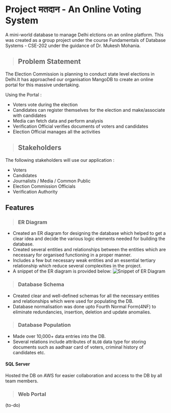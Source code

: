 # Project मतदान - An Online Voting System

A mini-world database to manage Delhi elctions on an online platform. This was created as a group project under the course Fundamentals of Database Systems - CSE-202 under the guidance of Dr. Mukesh Mohania.

>## Problem Statement

The Election Commission is planning to conduct state level elections in Delhi.It has approached our organisation MangoDB to create an online portal for this massive undertaking.

Using the Portal :
* Voters vote during the election
* Candidates can register themselves for the election and make/associate with candidates
* Media can fetch data and perform analysis
* Verification Official verifies documents of voters and candidates
* Election Official manages all the activities

>## Stakeholders

The following stakeholders will use our application : 
* Voters 
* Candidates
* Journalists / Media / Common Public
* Election Commission Officials
* Verification Authority

## Features

>### ER Diagram

* Created an ER diagram for designing the database which helped to get a clear idea and decide the various logic elements needed for building the database.
* Created several entities and relationships between the entities which are necessary for organised functioning in a proper manner.
* Includes a few but necessary weak entities and an essential tertiary relationship which reduce several complexities in the project. 
* A snippet of the ER diagram is provided below:
![Snippet of ER Diagram](https://github.com/basp0/DBMS_django/blob/main/erdiagram.png)

>### Database Schema

* Created clear and well-defined schemas for all the necessary entities and relationships which were used for populating the DB.
* Database normalisation was done upto Fourth Normal Form(4NF) to eliminate redundancies, insertion, deletion and update anomalies.

>### Database Population

* Made over 10,000+ data entries into the DB.
* Several relations include attributes of `BLOB` data type for storing documents such as aadhaar card of voters, criminal history of candidates etc.

#### SQL Server

Hosted the DB on AWS for easier collaboration and access to the DB by all team members.


>### Web Portal
(to-do)


